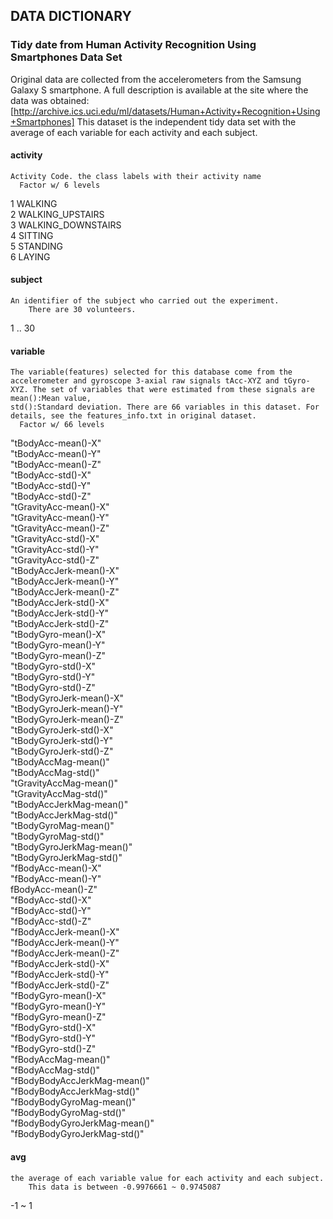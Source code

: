 ## DATA DICTIONARY
### Tidy date from Human Activity Recognition Using Smartphones Data Set
Original data are collected from the accelerometers from the Samsung Galaxy S smartphone. A full description is available at the site where the data was obtained:
[http://archive.ics.uci.edu/ml/datasets/Human+Activity+Recognition+Using+Smartphones]
This dataset is the independent tidy data set with the average of each variable for each activity and each subject.

#### activity	    
    Activity Code. the class labels with their activity name
      Factor w/ 6 levels      
1 WALKING  
2 WALKING_UPSTAIRS  
3 WALKING_DOWNSTAIRS  
4 SITTING  
5 STANDING  
6 LAYING  

#### subject    
    An identifier of the subject who carried out the experiment.
        There are 30 volunteers.
1 .. 30

#### variable
    The variable(features) selected for this database come from the accelerometer and gyroscope 3-axial raw signals tAcc-XYZ and tGyro-XYZ. The set of variables that were estimated from these signals are mean():Mean value,
    std():Standard deviation. There are 66 variables in this dataset. For details, see the features_info.txt in original dataset.
      Factor w/ 66 levels

"tBodyAcc-mean()-X"  
"tBodyAcc-mean()-Y"          
"tBodyAcc-mean()-Z"  
"tBodyAcc-std()-X"  
"tBodyAcc-std()-Y"  
"tBodyAcc-std()-Z"           
"tGravityAcc-mean()-X"  
"tGravityAcc-mean()-Y"       
"tGravityAcc-mean()-Z"  
"tGravityAcc-std()-X"  
"tGravityAcc-std()-Y"  
"tGravityAcc-std()-Z"  
"tBodyAccJerk-mean()-X"  
"tBodyAccJerk-mean()-Y"  
"tBodyAccJerk-mean()-Z"  
"tBodyAccJerk-std()-X"  
"tBodyAccJerk-std()-Y"  
"tBodyAccJerk-std()-Z"  
"tBodyGyro-mean()-X"  
"tBodyGyro-mean()-Y"  
"tBodyGyro-mean()-Z"  
"tBodyGyro-std()-X"  
"tBodyGyro-std()-Y"  
"tBodyGyro-std()-Z"  
"tBodyGyroJerk-mean()-X"  
"tBodyGyroJerk-mean()-Y"  
"tBodyGyroJerk-mean()-Z"  
"tBodyGyroJerk-std()-X"  
"tBodyGyroJerk-std()-Y"  
"tBodyGyroJerk-std()-Z"  
"tBodyAccMag-mean()"  
"tBodyAccMag-std()"  
"tGravityAccMag-mean()"  
"tGravityAccMag-std()"  
"tBodyAccJerkMag-mean()"  
"tBodyAccJerkMag-std()"  
"tBodyGyroMag-mean()"  
"tBodyGyroMag-std()"  
"tBodyGyroJerkMag-mean()"  
"tBodyGyroJerkMag-std()"  
"fBodyAcc-mean()-X"  
"fBodyAcc-mean()-Y"  
 fBodyAcc-mean()-Z"  
"fBodyAcc-std()-X"  
"fBodyAcc-std()-Y"  
"fBodyAcc-std()-Z"  
"fBodyAccJerk-mean()-X"  
"fBodyAccJerk-mean()-Y"  
"fBodyAccJerk-mean()-Z"  
"fBodyAccJerk-std()-X"  
"fBodyAccJerk-std()-Y"  
"fBodyAccJerk-std()-Z"  
"fBodyGyro-mean()-X"  
"fBodyGyro-mean()-Y"  
"fBodyGyro-mean()-Z"  
"fBodyGyro-std()-X"  
"fBodyGyro-std()-Y"  
"fBodyGyro-std()-Z"  
"fBodyAccMag-mean()"  
"fBodyAccMag-std()"  
"fBodyBodyAccJerkMag-mean()"  
"fBodyBodyAccJerkMag-std()"  
"fBodyBodyGyroMag-mean()"  
"fBodyBodyGyroMag-std()"  
"fBodyBodyGyroJerkMag-mean()"  
"fBodyBodyGyroJerkMag-std()"

#### avg    
    the average of each variable value for each activity and each subject.
        This data is between -0.9976661 ~ 0.9745087
  -1 ~ 1 
  
